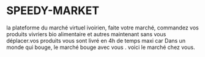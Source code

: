 # SPEEDY-MARKET
 la plateforme du marché virtuel ivoirien, faite votre marché, commandez vos produits vivriers bio alimentaire et autres  maintenant sans vous déplacer.vos produits vous sont livré en 4h de temps maxi car Dans un monde qui bouge, le marché bouge avec vous . voici le marché chez vous. 
